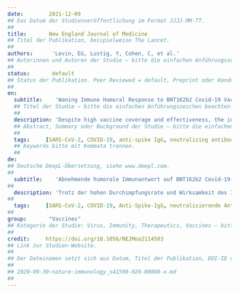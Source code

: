 ```yaml
---
date:        2021-12-09
## Das Datum der Studienveröffentlichung im Format JJJJ-MM-TT.
##
title:       New England Journal of Medicine
## Titel der Publikation, beispielweise The Lancet.
##
authors:      'Levin, EG, Lustig, Y, Cohen, C, et al.'
## Autorinnen und Autoren der Studie – bitte die einfachen Anführungszeichen beachten!
##
status:       default
## Status der Publikation. Peer Reviewed = default, Preprint oder Handout (Thesenpapier)
##
en:
  subtitle:    'Waning Immune Humoral Response to BNT162b2 Covid-19 Vaccine over 6 Months'
  ## Titel der Studie – bitte die einfachen Anführungszeichen beachten!
  ##
  description: 'Despite high vaccine coverage and effectiveness, the incidence of symptomatic infection with severe acute respiratory syndrome coronavirus 2 (SARS-CoV-2) has been increasing in Israel. Whether the increasing incidence of infection is due to waning immunity after the receipt of two doses of the BNT162b2 vaccine is unclear. We conducted a 6-month longitudinal prospective study involving vaccinated health care workers who were tested monthly for the presence of anti-spike IgG and neutralizing antibodies. Linear mixed models were used to assess the dynamics of antibody levels and to determine predictors of antibody levels at 6 months. The study included 4868 participants, with 3808 being included in the linear mixed-model analyses. The level of IgG antibodies decreased at a consistent rate, whereas the neutralizing antibody level decreased rapidly for the first 3 months with a relatively slow decrease thereafter. Although IgG antibody levels were highly correlated with neutralizing antibody titers, the regression relationship between the IgG and neutralizing antibody levels depended on the time since receipt of the second vaccine dose. Six months after receipt of the second dose, neutralizing antibody titers were substantially lower among men than among women, lower among persons 65 years of age or older than among those 18 to less than 45 years of age, and lower among participants with immunosuppression than among those without immunosuppression. Six months after receipt of the second dose of the BNT162b2 vaccine, humoral response was substantially decreased, especially among men, among persons 65 years of age or older, and among persons with immunosuppression.'
  ## Abstract, Summary oder Background der Studie – bitte die einfachen Anführungszeichen b
  ##
  tags:     [SARS-CoV-2, COVID-19, anti-spike IgG, neutralizing antibodies,antibody titers]
  ## Keywords bitte mit Kommata trennen.
  ##
de: 
## Deutsche DeepL-Übersetzung, siehe www.deepl.com.
##
  subtitle:    'Abnehmende humorale Immunantwort auf BNT162b2 Covid-19-Impfstoff über 6 Monate'
##
  description: 'Trotz der hohen Durchimpfungsrate und Wirksamkeit des Impfstoffs hat die Inzidenz symptomatischer Infektionen mit dem schweren akuten respiratorischen Syndrom Coronavirus 2 (SARS-CoV-2) in Israel zugenommen. Es ist unklar, ob die zunehmende Inzidenz von Infektionen auf eine nachlassende Immunität nach der Verabreichung von zwei Dosen des BNT162b2-Impfstoffs zurückzuführen ist. Wir führten eine 6-monatige prospektive Längsschnittstudie mit geimpftem Gesundheitspersonal durch, das monatlich auf das Vorhandensein von Anti-Spike-IgG und neutralisierenden Antikörpern getestet wurde. Mit Hilfe linearer gemischter Modelle wurden die Dynamik der Antikörperspiegel bewertet und die Prädiktoren für die Antikörperspiegel nach 6 Monaten bestimmt. Die Studie umfasste 4868 Teilnehmer, von denen 3808 in die Analysen des linearen gemischten Modells einbezogen wurden. Die IgG-Antikörperspiegel nahmen gleichmäßig ab, während die neutralisierenden Antikörperspiegel in den ersten drei Monaten rasch und danach relativ langsam abnahmen. Obwohl die IgG-Antikörperspiegel stark mit den neutralisierenden Antikörpertitern korrelierten, hing die Regressionsbeziehung zwischen den IgG- und neutralisierenden Antikörperspiegeln von der Zeit seit der zweiten Impfstoffdosis ab. Sechs Monate nach Erhalt der zweiten Dosis waren die neutralisierenden Antikörpertiter bei Männern deutlich niedriger als bei Frauen, bei Personen im Alter von 65 Jahren oder älter niedriger als bei Personen im Alter von 18 bis unter 45 Jahren und bei Teilnehmern mit Immunsuppression niedriger als bei Teilnehmern ohne Immunsuppression. Sechs Monate nach Erhalt der zweiten Dosis des BNT162b2-Impfstoffs war die humorale Reaktion deutlich vermindert, insbesondere bei Männern, bei Personen im Alter von 65 Jahren oder älter und bei Personen mit Immunsuppression.'
##
  tags:     [SARS-CoV-2, COVID-19, Anti-Spike-IgG, neutralisierende Antikörper, Antikörper-Titer]
##
group:       "Vaccines"
## Kategorie der Studie: Virus, Immunity, Therapeutics, Vaccines – bitte die Anführungszeichen beachten!
##
credit:     https://doi.org/10.1056/NEJMoa2114583
## Link zur Studien-Website.
##
## Der Dateinamen setzt sich aus Datum, Titel der Publikation, DOI-ID der Studie (nach dem letzten Slash) und der Dateiendung zusammen. Bitte den Unterstrich vor der DOI-ID beachten!
##
## 2020-09-30-nature-immunology_s41590-020-00808-x.md
##
---
```

<object data="{{ page.link }}" style='height:calc(100vh - 400px); width: 100%' type='application/pdf'></object>
